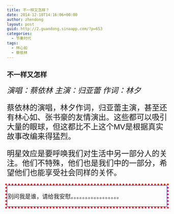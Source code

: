 ```yaml
---
title: 不一样又怎样？
date: 2014-12-18T14:16:06+00:00
author: zhendong
layout: post
guid: http://2.guandong.sinaapp.com/?p=653
categories:
  - 节奏时代
tags:
  - 林心如
  - 蔡依林
---
```

## 不一样又怎样

<i style="font-size: 24px;">演唱：蔡依林 主演：归亚蕾 作词：林夕</i>

<div style="font-size: 24px; line-height: 30px; font-family: Georgia,Sans-serif;">
  <p>
    蔡依林的演唱，林夕作词，归亚蕾主演，甚至还有林心如、张书豪的友情演出。这些都可以吸引大量的眼球，但这都比不上这个MV是根据真实故事改编来得猛烈。
  </p>
  
  <p>
    明星效应是要呼唤我们对生活中另一部分人的关注。他们不特殊，他们也是我们中的一部分，希望他们也能享受社会同样的关怀。
  </p>
</div>



<div style="font-size: 18px; margin: 5px auto 5px auto; padding: 20px 2px 20px 2px; border: blue solid thin; outline: red dotted thick; outline-width: 5px;">
  别问我是谁，请给我安慰。。。。。。。。。。。。。。。。。
</div>